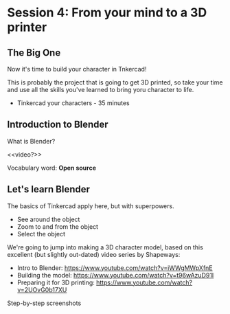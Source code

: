 # Session 4: From your mind to a 3D printer

## The Big One

Now it's time to build your character in Tnkercad!

This is probably the project that is going to get 3D printed, so take your time and use all the skills you've learned to bring yoru character to life.

* Tinkercad your characters - 35 minutes

## Introduction to Blender

What is Blender?

<<video?>>

Vocabulary word: **Open source**

## Let's learn Blender

The basics of Tinkercad apply here, but with superpowers.

* See around the object
* Zoom to and from the object
* Select the object

We're going to jump into making a 3D character model, based on this excellent (but slightly out-dated) video series by Shapeways:

* Intro to Blender: https://www.youtube.com/watch?v=iWWgMWpXfnE
* Building the model: https://www.youtube.com/watch?v=t96wAzuD91I
* Preparing it for 3D printing: https://www.youtube.com/watch?v=2UOvG0b17XU

Step-by-step screenshots
